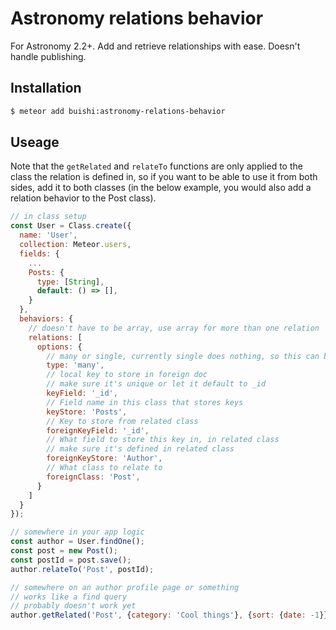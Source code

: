 # Astronomy relations behavior
For Astronomy 2.2+. Add and retrieve relationships with ease.
Doesn't handle publishing.

## Installation
```sh
$ meteor add buishi:astronomy-relations-behavior
```

## Useage
Note that the `getRelated` and `relateTo` functions are only applied to the class the relation is defined in, so if you want to be able to use it from both sides, add it to both classes (in the below example, you would also add a relation behavior to the Post class).
```javascript
// in class setup
const User = Class.create({
  name: 'User',
  collection: Meteor.users,
  fields: {
    ...
    Posts: {
      type: [String],
      default: () => [],
    }
  },
  behaviors: {
    // doesn't have to be array, use array for more than one relation
    relations: [
      options: {
        // many or single, currently single does nothing, so this can be omitted
        type: 'many',
        // local key to store in foreign doc
        // make sure it's unique or let it default to _id
        keyField: '_id',
        // Field name in this class that stores keys
        keyStore: 'Posts',
        // Key to store from related class
        foreignKeyField: '_id',
        // What field to store this key in, in related class
        // make sure it's defined in related class
        foreignKeyStore: 'Author',
        // What class to relate to
        foreignClass: 'Post',
      }
    ]
  }
});

// somewhere in your app logic
const author = User.findOne();
const post = new Post();
const postId = post.save();
author.relateTo('Post', postId);

// somewhere on an author profile page or something
// works like a find query
// probably doesn't work yet
author.getRelated('Post', {category: 'Cool things'}, {sort: {date: -1}});
```
